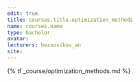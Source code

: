 ```yaml
---
edit: true
title: courses.title.optimization_methods
name: courses.name
type: bachelor
avatar:
lecturers: beznosikov_an
site: 
---
```


{% tf _course/optimization_methods.md %}
